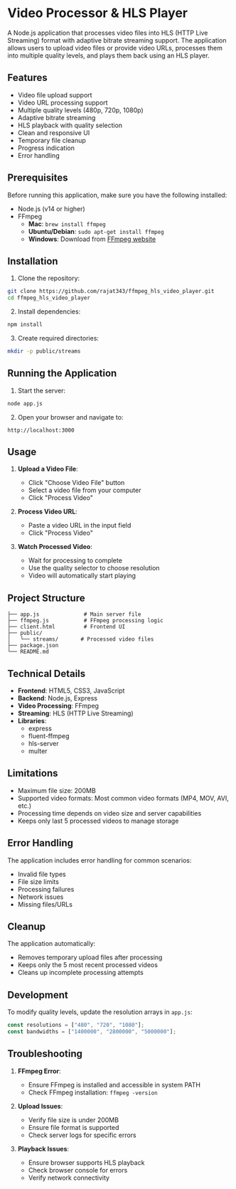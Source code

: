 # Video Processor & HLS Player

A Node.js application that processes video files into HLS (HTTP Live Streaming) format with adaptive bitrate streaming support. The application allows users to upload video files or provide video URLs, processes them into multiple quality levels, and plays them back using an HLS player.

## Features

-   Video file upload support
-   Video URL processing support
-   Multiple quality levels (480p, 720p, 1080p)
-   Adaptive bitrate streaming
-   HLS playback with quality selection
-   Clean and responsive UI
-   Temporary file cleanup
-   Progress indication
-   Error handling

## Prerequisites

Before running this application, make sure you have the following installed:

-   Node.js (v14 or higher)
-   FFmpeg
    -   **Mac**: `brew install ffmpeg`
    -   **Ubuntu/Debian**: `sudo apt-get install ffmpeg`
    -   **Windows**: Download from [FFmpeg website](https://ffmpeg.org/download.html)

## Installation

1. Clone the repository:

```bash
git clone https://github.com/rajat343/ffmpeg_hls_video_player.git
cd ffmpeg_hls_video_player
```

2. Install dependencies:

```bash
npm install
```

3. Create required directories:

```bash
mkdir -p public/streams
```

## Running the Application

1. Start the server:

```bash
node app.js
```

2. Open your browser and navigate to:

```
http://localhost:3000
```

## Usage

1. **Upload a Video File**:

    - Click "Choose Video File" button
    - Select a video file from your computer
    - Click "Process Video"

2. **Process Video URL**:

    - Paste a video URL in the input field
    - Click "Process Video"

3. **Watch Processed Video**:
    - Wait for processing to complete
    - Use the quality selector to choose resolution
    - Video will automatically start playing

## Project Structure

```
├── app.js              # Main server file
├── ffmpeg.js           # FFmpeg processing logic
├── client.html         # Frontend UI
├── public/
│   └── streams/       # Processed video files
├── package.json
└── README.md
```

## Technical Details

-   **Frontend**: HTML5, CSS3, JavaScript
-   **Backend**: Node.js, Express
-   **Video Processing**: FFmpeg
-   **Streaming**: HLS (HTTP Live Streaming)
-   **Libraries**:
    -   express
    -   fluent-ffmpeg
    -   hls-server
    -   multer

## Limitations

-   Maximum file size: 200MB
-   Supported video formats: Most common video formats (MP4, MOV, AVI, etc.)
-   Processing time depends on video size and server capabilities
-   Keeps only last 5 processed videos to manage storage

## Error Handling

The application includes error handling for common scenarios:

-   Invalid file types
-   File size limits
-   Processing failures
-   Network issues
-   Missing files/URLs

## Cleanup

The application automatically:

-   Removes temporary upload files after processing
-   Keeps only the 5 most recent processed videos
-   Cleans up incomplete processing attempts

## Development

To modify quality levels, update the resolution arrays in `app.js`:

```javascript
const resolutions = ["480", "720", "1080"];
const bandwidths = ["1400000", "2800000", "5000000"];
```

## Troubleshooting

1. **FFmpeg Error**:

    - Ensure FFmpeg is installed and accessible in system PATH
    - Check FFmpeg installation: `ffmpeg -version`

2. **Upload Issues**:

    - Verify file size is under 200MB
    - Ensure file format is supported
    - Check server logs for specific errors

3. **Playback Issues**:
    - Ensure browser supports HLS playback
    - Check browser console for errors
    - Verify network connectivity
